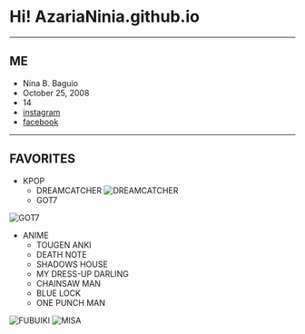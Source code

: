 # Hi! AzariaNinia.github.io
---
## ME
- Nina B. Baguio
- October 25, 2008
- 14
- [instagram](https://www.instagram.com/nin.ia_bz/)
- [facebook](https://www.facebook.com/nnabgb.azaria)
---
## FAVORITES
- KPOP
     - DREAMCATCHER
![DREAMCATCHER](https://cdn.filestackcontent.com/1nV4v2wRRqgAtx8gTW6C/convert?cache=true&crop=0%2C173%2C1500%2C750&crop_first=true&quality=90&w=1920)
     - GOT7
     
![GOT7](https://6.viki.io/image/f1bc33b9e3474215aad229ab1a974ce9/dummy.jpeg?s=900x600&e=t)
- ANIME
     - TOUGEN ANKI
     - DEATH NOTE
     - SHADOWS HOUSE
     - MY DRESS-UP DARLING
     - CHAINSAW MAN
     - BLUE LOCK
     - ONE PUNCH MAN

![FUBUIKI](https://i.pinimg.com/564x/01/36/f3/0136f389a9f838a778a97cf9d3000a7a.jpg)
![MISA](https://i.pinimg.com/564x/6a/ec/28/6aec2895c8181f5bc0c2ae47d86c96e3.jpg)

